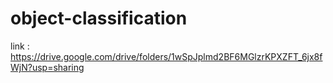 # object-classification

link :  https://drive.google.com/drive/folders/1wSpJplmd2BF6MGlzrKPXZFT_6jx8fWjN?usp=sharing
